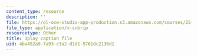 ```yaml
---
content_type: resource
description: ''
file: https://ol-ocw-studio-app-production.s3.amazonaws.com/courses/22-01-introduction-to-nuclear-engineering-and-ionizing-radiation-fall-2016/4ba452a97a93c3a2d1d15761dc2136d1_rsDEuRpOHqs.srt
file_type: application/x-subrip
resourcetype: Other
title: 3play caption file
uid: 4ba452a9-7a93-c3a2-d1d1-5761dc2136d1
---
```

